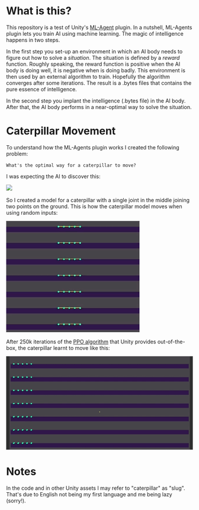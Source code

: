 # What is this?

This repository is a test of Unity's [ML-Agent](https://github.com/Unity-Technologies/ml-agents) plugin. In a nutshell, ML-Agents plugin lets you train AI using machine learning. The magic of intelligence happens in two steps.

In the first step you set-up an environment in which an AI body needs to figure out how to solve a _situation_. The situation is defined by a _reward_ function. Roughly speaking, the reward function is positive when the AI body is doing well, it is negative when is doing badly. This environment is then used by an external algorithm to train. Hopefully the algorithm converges after some iterations. The result is a .bytes files that contains the pure essence of intelligence.

In the second step you implant the intelligence (.bytes file) in the AI body. After that, the AI body performs in a near-optimal way to solve the situation.

 
# Caterpillar Movement

To understand how the ML-Agents plugin works I created the following problem:

	What's the optimal way for a caterpillar to move?
	
I was expecting the AI to discover this:

![](http://i.imgur.com/D0rydqJ.gif)

So I created a model for a caterpillar with a single joint in the middle joining two points on the ground. This is how the caterpillar model moves when using random inputs:

![](walking-ai-screenshots/CaterpillarTraining.gif)

After 250k iterations of the [PPO algorithm](https://arxiv.org/abs/1707.06347) that Unity provides out-of-the-box, the caterpillar learnt to move like this:

![](walking-ai-screenshots/CaterpillarTraining-ZoomingForward.gif)

# Notes

In the code and in other Unity assets I may refer to "caterpillar" as "slug". That's due to English not being my first language and me being lazy (sorry!).

